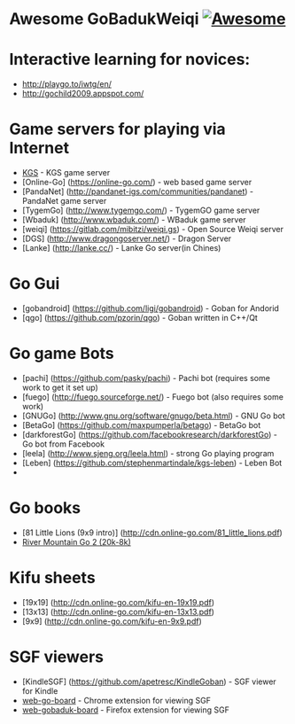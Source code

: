 # Awesome GoBadukWeiqi  [![Awesome](https://cdn.rawgit.com/sindresorhus/awesome/d7305f38d29fed78fa85652e3a63e154dd8e8829/media/badge.svg)](https://github.com/sindresorhus/awesome)



# Interactive learning for novices:
* http://playgo.to/iwtg/en/
* http://gochild2009.appspot.com/

# Game servers for playing via Internet
* [KGS](http://www.gokgs.com/) - KGS game server
* [Online-Go] (https://online-go.com/) - web based game server
* [PandaNet] (http://pandanet-igs.com/communities/pandanet) - PandaNet game server
* [TygemGo] (http://www.tygemgo.com/) - TygemGO game server
* [Wbaduk] (http://www.wbaduk.com/) - WBaduk game server
* [weiqi] (https://gitlab.com/mibitzi/weiqi.gs) - Open Source Weiqi server
* [DGS] (http://www.dragongoserver.net/) - Dragon Server
* [Lanke] (http://lanke.cc/) - Lanke Go server(in Chines)

# Go Gui
* [gobandroid] (https://github.com/ligi/gobandroid) - Goban for Andorid
* [qgo] (https://github.com/pzorin/qgo) - Goban written in C++/Qt

# Go game Bots
* [pachi] (https://github.com/pasky/pachi) - Pachi bot (requires some work to get it set up)
* [fuego] (http://fuego.sourceforge.net/) - Fuego bot (also requires some work)
* [GNUGo] (http://www.gnu.org/software/gnugo/beta.html) - GNU Go bot
* [BetaGo] (https://github.com/maxpumperla/betago) -  BetaGo bot
* [darkforestGo] (https://github.com/facebookresearch/darkforestGo) - Go bot from Facebook
* [leela] (http://www.sjeng.org/leela.html) - strong Go playing program
* [Leben] (https://github.com/stephenmartindale/kgs-leben) - Leben  Bot
* 
# Go books
* [81 Little Lions (9x9 intro)] (http://cdn.online-go.com/81_little_lions.pdf) 
* [River Mountain Go 2 (20k-8k)](http://tigersmouth.org/downloads/RiverMtnGo-20k-8k.pdf) 

# Kifu sheets
* [19x19] (http://cdn.online-go.com/kifu-en-19x19.pdf)
* [13x13] (http://cdn.online-go.com/kifu-en-13x13.pdf)
* [9x9] (http://cdn.online-go.com/kifu-en-9x9.pdf)

# SGF viewers
* [KindleSGF] (https://github.com/apetresc/KindleGoban) - SGF viewer for Kindle
* [web-go-board](https://chrome.google.com/webstore/detail/web-go-board/cdmhoehokaoghadonjfdbhieajggfbmd) - Chrome extension for viewing SGF
* [web-gobaduk-board](https://addons.mozilla.org/ru/firefox/addon/web-gobaduk-board/)  - Firefox  extension for viewing SGF
